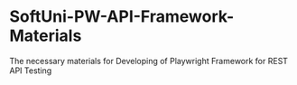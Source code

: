 # SoftUni-PW-API-Framework-Materials
The necessary materials for Developing of Playwright Framework for REST API Testing
